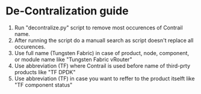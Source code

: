 De-Contralization guide
=======================

1. Run "decontralize.py" script to remove most occurences of Contrail name.
1. After running the script do a manuall search as script doesn't replace all occurences.
1. Use full name (Tungsten Fabric) in case of product, node, component, or module name like "Tungsten Fabric vRouter"
1. Use abbreviation (TF) where Contrail is used before name of third-prty products like "TF DPDK"
1. Use abbreviation (TF) in case you want to reffer to the product itselft like "TF component status"